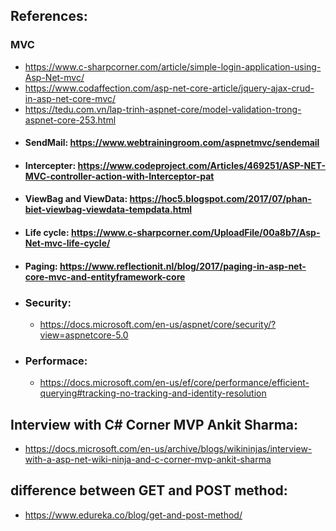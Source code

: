  ## References: 
 ### 	MVC
 -  https://www.c-sharpcorner.com/article/simple-login-application-using-Asp-Net-mvc/
 -  https://www.codaffection.com/asp-net-core-article/jquery-ajax-crud-in-asp-net-core-mvc/
 -  https://tedu.com.vn/lap-trinh-aspnet-core/model-validation-trong-aspnet-core-253.html
 -  #### SendMail: https://www.webtrainingroom.com/aspnetmvc/sendemail
 -  #### Intercepter: https://www.codeproject.com/Articles/469251/ASP-NET-MVC-controller-action-with-Interceptor-pat
 -  #### ViewBag and ViewData: https://hoc5.blogspot.com/2017/07/phan-biet-viewbag-viewdata-tempdata.html
 -  #### Life cycle: https://www.c-sharpcorner.com/UploadFile/00a8b7/Asp-Net-mvc-life-cycle/
 -  #### Paging: https://www.reflectionit.nl/blog/2017/paging-in-asp-net-core-mvc-and-entityframework-core 
 -  ### Security:  
     -  https://docs.microsoft.com/en-us/aspnet/core/security/?view=aspnetcore-5.0     
 -  ### Performace:  
     -  https://docs.microsoft.com/en-us/ef/core/performance/efficient-querying#tracking-no-tracking-and-identity-resolution

 ## Interview with C# Corner MVP Ankit Sharma:
 - https://docs.microsoft.com/en-us/archive/blogs/wikininjas/interview-with-a-asp-net-wiki-ninja-and-c-corner-mvp-ankit-sharma
 ## difference between GET and POST method:
 - https://www.edureka.co/blog/get-and-post-method/


